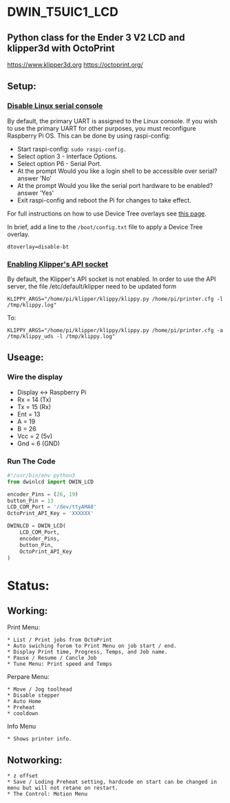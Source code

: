 # DWIN_T5UIC1_LCD

## Python class for the Ender 3 V2 LCD and klipper3d with OctoPrint

https://www.klipper3d.org
https://octoprint.org/


## Setup:

### [Disable Linux serial console](https://www.raspberrypi.org/documentation/configuration/uart.md)
  By default, the primary UART is assigned to the Linux console. If you wish to use the primary UART for other purposes, you must reconfigure Raspberry Pi OS. This can be done by using raspi-config:

  * Start raspi-config: `sudo raspi-config.`
  * Select option 3 - Interface Options.
  * Select option P6 - Serial Port.
  * At the prompt Would you like a login shell to be accessible over serial? answer 'No'
  * At the prompt Would you like the serial port hardware to be enabled? answer 'Yes'
  * Exit raspi-config and reboot the Pi for changes to take effect.
  
  For full instructions on how to use Device Tree overlays see [this page](https://www.raspberrypi.org/documentation/configuration/device-tree.md). 
  
  In brief, add a line to the `/boot/config.txt` file to apply a Device Tree overlay.
    
    dtoverlay=disable-bt

### [Enabling Klipper's API socket](https://www.klipper3d.org/API_Server.html)
  By default, the Klipper's API socket is not enabled. In order to use the API server, the file /etc/default/klipper need to be updated form

    KLIPPY_ARGS="/home/pi/klipper/klippy/klippy.py /home/pi/printer.cfg -l /tmp/klippy.log"
To:

    KLIPPY_ARGS="/home/pi/klipper/klippy/klippy.py /home/pi/printer.cfg -a /tmp/klippy_uds -l /tmp/klippy.log"


## Useage:

### Wire the display 
  * Display <-> Raspberry Pi 
  * Rx  =   14  (Tx)
  * Tx  =   15  (Rx)
  * Ent =   13
  * A   =   19
  * B   =   26
  * Vcc =   2   (5v)
  * Gnd =   6   (GND)

### Run The Code

```python
#!/usr/bin/env python3
from dwinlcd import DWIN_LCD

encoder_Pins = (26, 19)
button_Pin = 13
LCD_COM_Port = '/dev/ttyAMA0'
OctoPrint_API_Key = 'XXXXXX'

DWINLCD = DWIN_LCD(
	LCD_COM_Port,
	encoder_Pins,
	button_Pin,
	OctoPrint_API_Key
)
```

# Status:

## Working:

 Print Menu:
 
    * List / Print jobs from OctoPrint
    * Auto swiching forom to Print Menu on job start / end.
    * Display Print time, Progress, Temps, and Job name.
    * Pause / Resume / Cancle Job
    * Tune Menu: Print speed and Temps

 Perpare Menu:
 
    * Move / Jog toolhead
    * Disable stepper
    * Auto Home
    * Preheat
    * cooldown
 
 Info Menu
 
    * Shows printer info.

## Notworking:

    * z offset
    * Save / Loding Preheat setting, hardcode on start can be changed in menu but will not retane on restart.
    * The Control: Motion Menu
